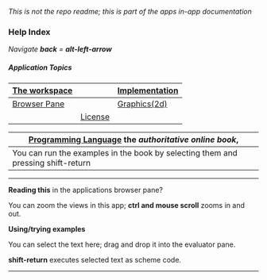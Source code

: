 *This is not the repo readme; this is part of the apps in-app documentation*

### Help Index

*Navigate **back** = **alt-left-arrow***



##### Application Topics

| [The workspace](gui.html)    |                         | [Implementation](implementation.html) |
| ---------------------------- | ----------------------- | ------------------------------------- |
| [Browser Pane](browser.html) |                         | [Graphics(2d)](graphics.html)         |
|                              | [License](license.html) |                                       |

 

| [Programming Language](http://www.scheme.com/tspl4/)   the *authoritative online book*, |
| ------------------------------------------------------------ |
| You can run the examples in the book by selecting them and pressing shift-return |



------------------------------

**Reading this** in the applications browser pane?

You can zoom the views in this app; **ctrl and mouse scroll** zooms in and out.

**Using/trying examples**

You can select the text here; drag and drop it into the evaluator pane.

**shift-return**  executes selected text as scheme code.

----

